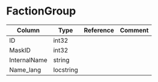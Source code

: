 # FactionGroup

| Column | Type | Reference | Comment |
|--------|------|-----------|---------|
|ID|int32|||
|MaskID|int32|||
|InternalName|string|||
|Name_lang|locstring|||
